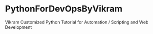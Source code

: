 # PythonForDevOpsByVikram
Vikram Customized Python Tutorial for Automation / Scripting and Web Development
